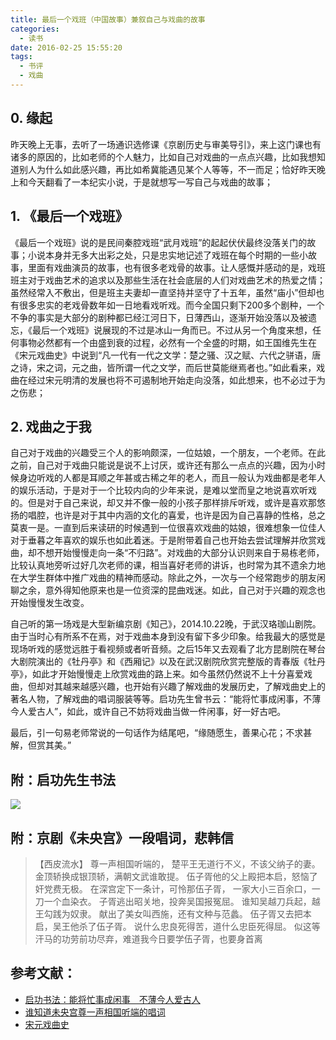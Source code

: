 ```yaml
---
title: 最后一个戏班（中国故事）兼叙自己与戏曲的故事
categories:
  - 读书
date: 2016-02-25 15:55:20
tags:
  - 书评
  - 戏曲
---
```


0\. 缘起
------

昨天晚上无事，去听了一场通识选修课《京剧历史与审美导引》，来上这门课也有诸多的原因的，比如老师的个人魅力，比如自己对戏曲的一点点兴趣，比如我想知道别人为什么如此感兴趣，再比如希冀能遇见某个人等等，不一而足；恰好昨天晚上和今天翻看了一本纪实小说，于是就想写一写自己与戏曲的故事；

<!-- more -->

1\. 《最后一个戏班》
------------

《最后一个戏班》说的是民间秦腔戏班“武月戏班”的起起伏伏最终没落关门的故事；小说本身并无多大出彩之处，只是忠实地记述了戏班在每个时期的一些小故事，里面有戏曲演员的故事，也有很多老戏骨的故事。让人感慨并感动的是，戏班班主对于戏曲艺术的追求以及那些生活在社会底层的人们对戏曲艺术的热爱之情；虽然经常入不敷出，但是班主夫妻却一直坚持并坚守了十五年，虽然“庙小”但却也有很多忠实的老戏骨数年如一日地看戏听戏。而今全国只剩下200多个剧种，一个不争的事实是大部分的剧种都已经江河日下，日薄西山，逐渐开始没落以及被遗忘，《最后一个戏班》说展现的不过是冰山一角而已。不过从另一个角度来想，任何事物必然都有一个由盛到衰的过程，必然有一个全盛的时期，如王国维先生在《宋元戏曲史》中说到“凡一代有一代之文学：楚之骚、汉之赋、六代之骈语，唐之诗，宋之词，元之曲，皆所谓一代之文学，而后世莫能继焉者也。”如此看来，戏曲在经过宋元明清的发展也将不可遏制地开始走向没落，如此想来，也不必过于为之伤悲；

2\. 戏曲之于我
---------

自己对于戏曲的兴趣受三个人的影响颇深，一位姑娘，一个朋友，一个老师。在此之前，自己对于戏曲只能说是说不上讨厌，或许还有那么一点点的兴趣，因为小时候身边听戏的人都是耳顺之年甚或古稀之年的老人，而且一般认为戏曲都是老年人的娱乐活动，于是对于一个比较内向的少年来说，是难以堂而皇之地说喜欢听戏的。但是对于自己来说，却又并不像一般的小孩子那样排斥听戏，或许是喜欢那悠扬的唱腔，也许是对于其中内涵的文化的喜爱，也许是因为自己喜静的性格，总之莫衷一是。一直到后来读研的时候遇到一位很喜欢戏曲的姑娘，很难想象一位佳人对于垂暮之年喜欢的娱乐也如此着迷。于是附带着自己也开始去尝试理解并欣赏戏曲，却不想开始慢慢走向一条“不归路”。对戏曲的大部分认识则来自于易栋老师，比较认真地旁听过好几次老师的课，相当喜好老师的讲诉，也时常为其不遗余力地在大学生群体中推广戏曲的精神而感动。除此之外，一次与一个经常跑步的朋友闲聊之余，意外得知他原来也是一位资深的昆曲戏迷。如此，自己对于兴趣的观念也开始慢慢发生改变。

自己听的第一场戏是大型新编京剧《知己》，2014.10.22晚，于武汉珞珈山剧院。由于当时心有所系不在焉，对于戏曲本身到没有留下多少印象。给我最大的感觉是现场听戏的感觉远胜于看视频或者听音频。之后15年又去观看了北方昆剧院在琴台大剧院演出的《牡丹亭》和《西厢记》以及在武汉剧院欣赏完整版的青春版《牡丹亭》，如此才开始慢慢走上欣赏戏曲的路上来。如今虽然仍然说不上十分喜爱戏曲，但却对其越来越感兴趣，也开始有兴趣了解戏曲的发展历史，了解戏曲史上的著名人物，了解戏曲的唱词服装等等。启功先生曾书云：“能将忙事成闲事，不薄今人爱古人”，如此，或许自己不妨将戏曲当做一件闲事，好一好古吧。

最后，引一句易老师常说的一句话作为结尾吧，“缘随愿生，善果心花；不求甚解，但赏其美。”

附：启功先生书法
--------

![](http://digitalmuseum.zju.edu.cn/upload/image/goodimg/%E6%95%B0%E5%AD%97%E6%95%99%E8%82%B2%E5%8D%9A%E7%89%A9%E9%A6%86/%E5%9B%BE%E7%89%87/water/0044.jpg)

附：京剧《未央宫》一段唱词，悲韩信
-----------------

> 【西皮流水】 尊一声相国听端的， 楚平王无道行不义，不该父纳子的妻。 金顶轿换成银顶轿，满朝文武谁敢提。 伍子胥他的父上殿把本启，怒恼了奸党费无极。 在深宫定下一条计，可怜那伍子胥， 一家大小三百余口，一刀一个血染衣。 子胥逃出昭关地，投奔吴国报冤屈。 谁知吴越刀兵起，越王勾践为奴隶。 献出了美女叫西施，还有文种与范蠡。 伍子胥又去把本启，吴王他杀了伍子胥。 说什么忠良死得苦，道什么忠臣死得屈。 似这等汗马的功劳前功尽弃，难道我今日要学伍子胥，也要身首离

参考文献：
-----

*   [启功书法：能将忙事成闲事　不薄今人爱古人](http://digitalmuseum.zju.edu.cn/front.do?methede=showGood&oid=8a8691a629b066180129b5fa59ef0170&schoolid=57)
*   [谁知道未央宫尊一声相国听端的唱词](http://tieba.baidu.com/p/16422566)
*   [宋元戏曲史](http://book.douban.com/subject/1002262/)
